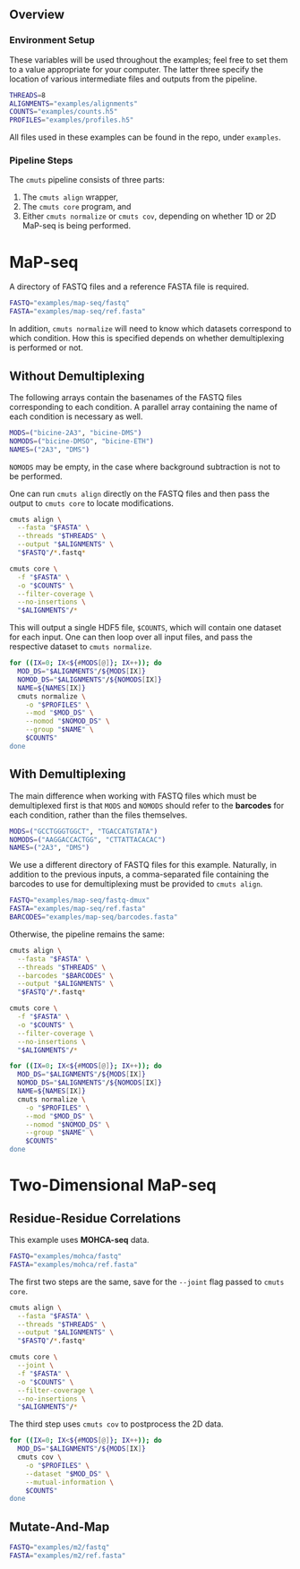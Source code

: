 ## Overview

### Environment Setup

These variables will be used throughout the examples; feel free to set them to a value appropriate for your computer. The latter three specify the location of various intermediate files and outputs from the pipeline.

```bash
THREADS=8
ALIGNMENTS="examples/alignments"
COUNTS="examples/counts.h5"
PROFILES="examples/profiles.h5"
```

All files used in these examples can be found in the repo, under `examples`.

### Pipeline Steps

The `cmuts` pipeline consists of three parts:

  1. The `cmuts align` wrapper,
  2. The `cmuts core` program, and
  3. Either `cmuts normalize` or `cmuts cov`, depending on whether 1D or 2D MaP-seq is being performed.

# MaP-seq

A directory of FASTQ files and a reference FASTA file is required.

```bash
FASTQ="examples/map-seq/fastq"
FASTA="examples/map-seq/ref.fasta"
```

In addition, `cmuts normalize` will need to know which datasets correspond to which condition. How this is specified depends on whether demultiplexing is performed or not.

## Without Demultiplexing

The following arrays contain the basenames of the FASTQ files corresponding to each condition. A parallel array containing the name of each condition is necessary as well.

```bash
MODS=("bicine-2A3", "bicine-DMS")
NOMODS=("bicine-DMSO", "bicine-ETH")
NAMES=("2A3", "DMS")
```

`NOMODS` may be empty, in the case where background subtraction is not to be performed.


One can run `cmuts align` directly on the FASTQ files and then pass the output to `cmuts core` to locate modifications.

```bash
cmuts align \
  --fasta "$FASTA" \
  --threads "$THREADS" \
  --output "$ALIGNMENTS" \
  "$FASTQ"/*.fastq*

cmuts core \
  -f "$FASTA" \
  -o "$COUNTS" \
  --filter-coverage \
  --no-insertions \
  "$ALIGNMENTS"/*
```

This will output a single HDF5 file, `$COUNTS`, which will contain one dataset for each input. One can then loop over all input files, and pass the respective dataset to `cmuts normalize`.

```bash
for ((IX=0; IX<${#MODS[@]}; IX++)); do
  MOD_DS="$ALIGNMENTS"/${MODS[IX]}
  NOMOD_DS="$ALIGNMENTS"/${NOMODS[IX]}
  NAME=${NAMES[IX]}
  cmuts normalize \
    -o "$PROFILES" \
    --mod "$MOD_DS" \
    --nomod "$NOMOD_DS" \
    --group "$NAME" \
    $COUNTS"
done
```

## With Demultiplexing

The main difference when working with FASTQ files which must be demultiplexed first is that `MODS` and `NOMODS` should refer to the **barcodes** for each condition, rather than the files themselves.

```bash
MODS=("GCCTGGGTGGCT", "TGACCATGTATA")
NOMODS=("AAGGACCACTGG", "CTTATTACACAC")
NAMES=("2A3", "DMS")
```

We use a different directory of FASTQ files for this example. Naturally, in addition to the previous inputs, a comma-separated file containing the barcodes to use for demultiplexing must be provided to `cmuts align`.

```bash
FASTQ="examples/map-seq/fastq-dmux"
FASTA="examples/map-seq/ref.fasta"
BARCODES="examples/map-seq/barcodes.fasta"
```

Otherwise, the pipeline remains the same:

```bash
cmuts align \
  --fasta "$FASTA" \
  --threads "$THREADS" \
  --barcodes "$BARCODES" \
  --output "$ALIGNMENTS" \
  "$FASTQ"/*.fastq*

cmuts core \
  -f "$FASTA" \
  -o "$COUNTS" \
  --filter-coverage \
  --no-insertions \
  "$ALIGNMENTS"/*

for ((IX=0; IX<${#MODS[@]}; IX++)); do
  MOD_DS="$ALIGNMENTS"/${MODS[IX]}
  NOMOD_DS="$ALIGNMENTS"/${NOMODS[IX]}
  NAME=${NAMES[IX]}
  cmuts normalize \
    -o "$PROFILES" \
    --mod "$MOD_DS" \
    --nomod "$NOMOD_DS" \
    --group "$NAME" \
    $COUNTS"
done
```

# Two-Dimensional MaP-seq

## Residue-Residue Correlations

This example uses **MOHCA-seq** data.

```bash
FASTQ="examples/mohca/fastq"
FASTA="examples/mohca/ref.fasta"
```

The first two steps are the same, save for the `--joint` flag passed to `cmuts core`.

```bash
cmuts align \
  --fasta "$FASTA" \
  --threads "$THREADS" \
  --output "$ALIGNMENTS" \
  "$FASTQ"/*.fastq*

cmuts core \
  --joint \
  -f "$FASTA" \
  -o "$COUNTS" \
  --filter-coverage \
  --no-insertions \
  "$ALIGNMENTS"/*
```

The third step uses `cmuts cov` to postprocess the 2D data.

```bash
for ((IX=0; IX<${#MODS[@]}; IX++)); do
  MOD_DS="$ALIGNMENTS"/${MODS[IX]}
  cmuts cov \
    -o "$PROFILES" \
    --dataset "$MOD_DS" \
    --mutual-information \
    $COUNTS"
done
```

## Mutate-And-Map

```bash
FASTQ="examples/m2/fastq"
FASTA="examples/m2/ref.fasta"
```


